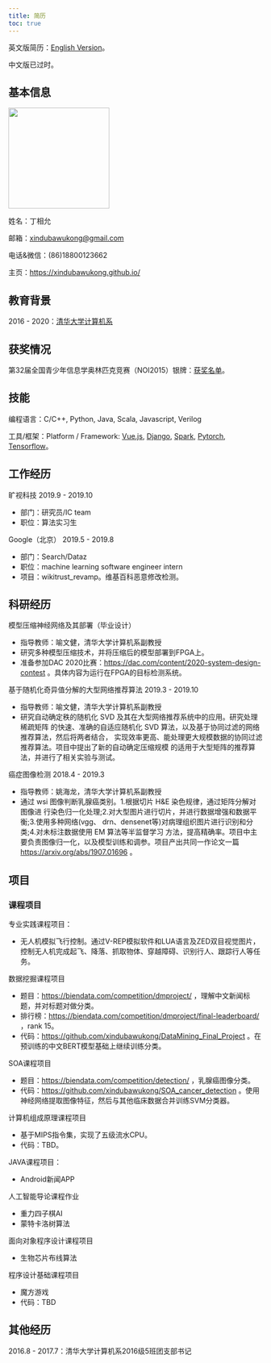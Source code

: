 ```yaml
---
title: 简历
toc: true
---
```

英文版简历：<a href="https://xindubawukong.github.io/resume/resume-en/">English Version</a>。

中文版已过时。

## 基本信息

<img src="https://i.postimg.cc/PqfYBbsV/Wechat-IMG14.jpg" height=200>

姓名：丁相允

邮箱：xindubawukong@gmail.com

电话&微信：(86)18800123662

主页：https://xindubawukong.github.io/

## 教育背景

2016 - 2020：<a href="http://www.cs.tsinghua.edu.cn/">清华大学计算机系</a>

## 获奖情况

第32届全国青少年信息学奥林匹克竞赛（NOI2015）银牌：<a href="http://www.noi.cn/RequireFile.do?fid=GDBMTjQT&attach=n">获奖名单</a>。

## 技能

编程语言：C/C++, Python, Java, Scala, Javascript, Verilog

工具/框架：Platform / Framework: <a href="https://vuejs.org/">Vue.js</a>, <a href="https://www.djangoproject.com/">Django</a>, <a href="https://spark.apache.org/">Spark</a>, <a href="https://pytorch.org/">Pytorch</a>, <a href="https://www.tensorflow.org/">Tensorflow</a>。

## 工作经历

旷视科技 2019.9 - 2019.10
- 部门：研究员/IC team
- 职位：算法实习生

Google（北京） 2019.5 - 2019.8
- 部门：Search/Dataz
- 职位：machine learning software engineer intern
- 项目：wikitrust_revamp。维基百科恶意修改检测。

## 科研经历

模型压缩神经网络及其部署（毕业设计）
- 指导教师：喻文健，清华大学计算机系副教授
- 研究多种模型压缩技术，并将压缩后的模型部署到FPGA上。
- 准备参加DAC 2020比赛：https://dac.com/content/2020-system-design-contest 。具体内容为运行在FPGA的目标检测系统。

基于随机化奇异值分解的大型网络推荐算法 2019.3 - 2019.10
- 指导教师：喻文健，清华大学计算机系副教授
- 研究自动确定秩的随机化 SVD 及其在大型网络推荐系统中的应用。研究处理稀疏矩阵 的快速、准确的自适应随机化 SVD 算法，以及基于协同过滤的网络推荐算法，然后将两者结合， 实现效率更高、能处理更大规模数据的协同过滤推荐算法。项目中提出了新的自动确定压缩规模 的适用于大型矩阵的推荐算法，并进行了相关实验与测试。

癌症图像检测 2018.4 - 2019.3
- 指导教师：姚海龙，清华大学计算机系副教授
- 通过 wsi 图像判断乳腺癌类别。1.根据切片 H&E 染色规律，通过矩阵分解对图像进 行染色归一化处理;2.对大型图片进行切片，并进行数据增强和数据平衡;3.使用多种网络(vgg、 drn、densenet等)对病理组织图片进行识别和分类;4.对未标注数据使用 EM 算法等半监督学习 方法，提高精确率。项目中主要负责图像归一化，以及模型训练和调参。项目产出共同一作论文一篇 https://arxiv.org/abs/1907.01696 。

## 项目

### 课程项目

专业实践课程项目：
- 无人机模拟飞行控制。通过V-REP模拟软件和LUA语言及ZED双目视觉图片，控制无人机完成起飞、降落、抓取物体、穿越障碍、识别行人、跟踪行人等任务。

数据挖掘课程项目
- 题目：https://biendata.com/competition/dmproject/ ，理解中文新闻标题，并对标题对做分类。
- 排行榜：https://biendata.com/competition/dmproject/final-leaderboard/ ，rank 15。
- 代码：https://github.com/xindubawukong/DataMining_Final_Project 。在预训练的中文BERT模型基础上继续训练分类。

SOA课程项目
- 题目：https://biendata.com/competition/detection/ ，乳腺癌图像分类。
- 代码：https://github.com/xindubawukong/SOA_cancer_detection 。使用神经网络提取图像特征，然后与其他临床数据合并训练SVM分类器。

计算机组成原理课程项目

- 基于MIPS指令集，实现了五级流水CPU。
- 代码：TBD。

JAVA课程项目：
- Android新闻APP

人工智能导论课程作业
- 重力四子棋AI
- 蒙特卡洛树算法

面向对象程序设计课程项目
- 生物芯片布线算法

程序设计基础课程项目
- 魔方游戏
- 代码：TBD

## 其他经历

2016.8 - 2017.7：清华大学计算机系2016级5班团支部书记